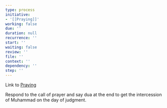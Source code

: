 ```yaml
---
type: process
initiative:
- '[[Praying]]'
working: false
due: ''
duration: null
recurrence: ''
start: ''
waiting: false
review: ''
file: ''
context: ''
dependency: ''
step: ''
---
```


Link to [Praying](docs/sidebar1/Initiatives/worship/Praying.md)

Respond to the call of prayer and say dua at the end to get the intercession of Muhammad on the day of judgment.
